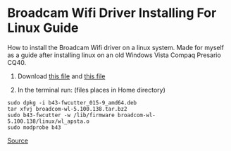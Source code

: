 # Broadcam Wifi Driver Installing For Linux Guide
How to install the Broadcam Wifi driver on a linux system. Made for myself as a guide after installing linux on an old Windows Vista Compaq Presario CQ40.

1) Download [this file](http://mirrors.kernel.org/ubuntu/pool/main/b/b43-fwcutter/b43-fwcutter_015-9_amd64.deb) and [this file](http://www.lwfinger.com/b43-firmware/broadcom-wl-5.100.138.tar.bz2)

2) In the terminal run: (files places in Home directory)
```
sudo dpkg -i b43-fwcutter_015-9_amd64.deb
tar xfvj broadcom-wl-5.100.138.tar.bz2
sudo b43-fwcutter -w /lib/firmware broadcom-wl-5.100.138/linux/wl_apsta.o
sudo modprobe b43
```

[Source](https://askubuntu.com/questions/730799/installing-firmware-b43-installer-offline/730813#730813)

